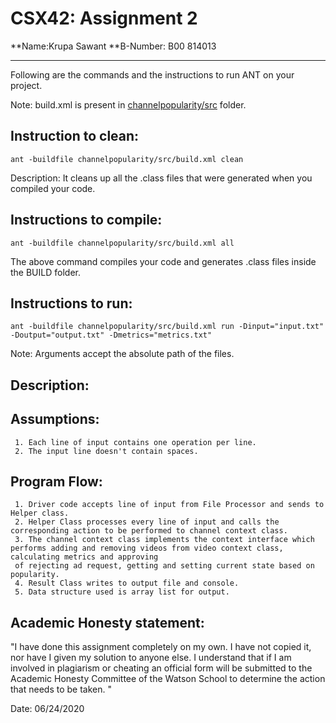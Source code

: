 # CSX42: Assignment 2
**Name:Krupa Sawant
**B-Number: B00 814013

-----------------------------------------------------------------------

Following are the commands and the instructions to run ANT on your project.


Note: build.xml is present in [channelpopularity/src](./channelpopularity/src/) folder.

## Instruction to clean:

```commandline
ant -buildfile channelpopularity/src/build.xml clean
```

Description: It cleans up all the .class files that were generated when you
compiled your code.

## Instructions to compile:

```commandline
ant -buildfile channelpopularity/src/build.xml all
```
The above command compiles your code and generates .class files inside the BUILD folder.

## Instructions to run:

```commandline
ant -buildfile channelpopularity/src/build.xml run -Dinput="input.txt" -Doutput="output.txt" -Dmetrics="metrics.txt"
```
Note: Arguments accept the absolute path of the files.


## Description:
## Assumptions:
     1. Each line of input contains one operation per line.
     2. The input line doesn't contain spaces.
## Program Flow:
     1. Driver code accepts line of input from File Processor and sends to Helper class.
     2. Helper Class processes every line of input and calls the corresponding action to be performed to channel context class.
     3. The channel context class implements the context interface which performs adding and removing videos from video context class, calculating metrics and approving  
     of rejecting ad request, getting and setting current state based on popularity.
     4. Result Class writes to output file and console.
     5. Data structure used is array list for output.

## Academic Honesty statement:

"I have done this assignment completely on my own. I have not copied
it, nor have I given my solution to anyone else. I understand that if
I am involved in plagiarism or cheating an official form will be
submitted to the Academic Honesty Committee of the Watson School to
determine the action that needs to be taken. "

Date: 06/24/2020


